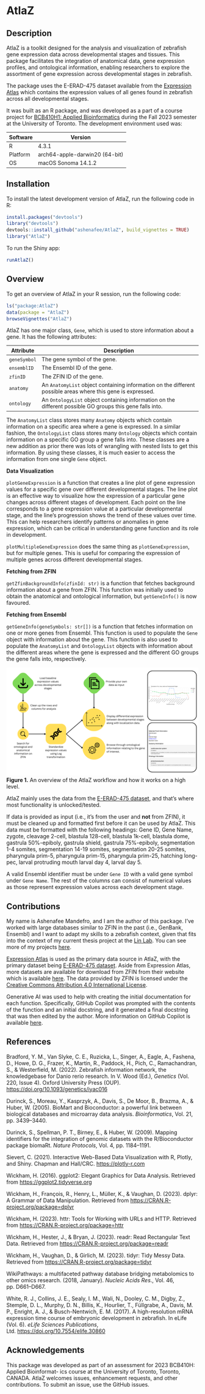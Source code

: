 
# AtlaZ

## Description

AtlaZ is a toolkit designed for the analysis and visualization of
zebrafish gene expression data across developmental stages and tissues.
This package facilitates the integration of anatomical data, gene
expression profiles, and ontological information, enabling researchers
to explore the assortment of gene expression across developmental stages
in zebrafish.

The package uses the E-ERAD-475 dataset available from the [Expression
Atlas](https://www.ebi.ac.uk/gxa/experiments/E-ERAD-475/Downloads) which
contains the expression values of all genes found in zebrafish across
all developmental stages.

It was built as an R package, and was developed as a part of a course
project for [BCB410H1: Applied
Bioinformatics](https://artsci.calendar.utoronto.ca/course/bcb410h1)
during the Fall 2023 semester at the University of Toronto. The
development environment used was:

| Software | Version                        |
|----------|--------------------------------|
| R        | 4.3.1                          |
| Platform | arch64-apple-darwin20 (64-bit) |
| OS       | macOS Sonoma 14.1.2            |

## Installation

To install the latest development version of AtlaZ, run the following
code in R:

``` r
install.packages("devtools")
library("devtools")
devtools::install_github("ashenafee/AtlaZ", build_vignettes = TRUE)
library("AtlaZ")
```

To run the Shiny app:

``` r
runAtlaZ()
```

## Overview

To get an overview of AtlaZ in your R session, run the following code:

``` r
ls("package:AtlaZ")
data(package = "AtlaZ")
browseVignettes("AtlaZ")
```

AtlaZ has one major class, `Gene`, which is used to store information
about a gene. It has the following attributes:

| Attribute    | Description                                                                                                  |
|--------------|--------------------------------------------------------------------------------------------------------------|
| `geneSymbol` | The gene symbol of the gene.                                                                                 |
| `ensemblID`  | The Ensembl ID of the gene.                                                                                  |
| `zfinID`     | The ZFIN ID of the gene.                                                                                     |
| `anatomy`    | An `AnatomyList` object containing information on the different possible areas where this gene is expressed. |
| `ontology`   | An `OntologyList` object containing information on the different possible GO groups this gene falls into.    |

The `AnatomyList` class stores many `Anatomy` objects which contain
information on a specific area where a gene is expressed. In a similar
fashion, the `OntologyList` class stores many `Ontology` objects which
contain information on a specific GO group a gene falls into. These
classes are a new addition as prior there was lots of wrangling with
nested lists to get this information. By using these classes, it is much
easier to access the information from one single `Gene` object.

**Data Visualization**

`plotGeneExpression` is a function that creates a line plot of gene
expression values for a specific gene over different developmental
stages. The line plot is an effective way to visualize how the
expression of a particular gene changes across different stages of
development. Each point on the line corresponds to a gene expression
value at a particular developmental stage, and the line’s progression
shows the trend of these values over time. This can help researchers
identify patterns or anomalies in gene expression, which can be critical
in understanding gene function and its role in development.

`plotMultipleGeneExpression` does the same thing as
`plotGeneExpression`, but for multiple genes. This is useful for
comparing the expression of multiple genes across different
developmental stages.

**Fetching from ZFIN**

`getZfinBackgroundInfo(zfinId: str)` is a function that fetches
background information about a gene from ZFIN. This function was
initially used to obtain the anatomical and ontological information, but
`getGeneInfo()` is now favoured.

**Fetching from Ensembl**

`getGeneInfo(geneSymbols: str[])` is a function that fetches information
on one or more genes from Ensembl. This function is used to populate the
`Gene` object with information about the gene. This function is also
used to populate the `AnatomyList` and `OntologyList` objects with
information about the different areas where the gene is expressed and
the different GO groups the gene falls into, respectively.

![Overview](./inst/extdata/MANDEFRO_A_A1.png) **Figure 1.** An overview
of the AtlaZ workflow and how it works on a high level.

AtlaZ mainly uses the data from the [E-ERAD-475
dataset](https://www.ebi.ac.uk/gxa/experiments/E-ERAD-475/Downloads),
and that’s where most functionality is unlocked/tested.

If data is provided as input (i.e., it’s from the user and **not** from
ZFIN), it must be cleaned up and formatted first before it can be used
by AtlaZ. This data must be formatted with the following headings: Gene
ID, Gene Name, zygote, cleavage 2-cell, blastula 128-cell, blastula
1k-cell, blastula dome, gastrula 50%-epiboly, gastrula shield, gastrula
75%-epiboly, segmentation 1-4 somites, segmentation 14-19 somites,
segmentation 20-25 somites, pharyngula prim-5, pharyngula prim-15,
pharyngula prim-25, hatching long-pec, larval protruding mouth larval
day 4, larval day 5.

A valid Ensembl identifier must be under `Gene ID` with a valid gene
symbol under `Gene Name`. The rest of the columns can consist of
numerical values as those represent expression values across each
development stage.

## Contributions

My name is Ashenafee Mandefro, and I am the author of this package. I’ve
worked with large databases similar to ZFIN in the past (i.e., GenBank,
Ensembl) and I want to adapt my skills to a zebrafish context, given
that fits into the context of my current thesis project at the [Lin
Lab](https://lin.csb.utoronto.ca/). You can see more of my projects
[here](https://github.com/ashenafee).

[Expression Atlas](https://www.ebi.ac.uk/gxa/home) is used as the
primary data source in AtlaZ, with the primary dataset being [E-ERAD-475
dataset](https://www.ebi.ac.uk/gxa/experiments/E-ERAD-475/Downloads).
Aside from Expression Atlas, more datasets are available for download
from ZFIN from their website which is available
[here](https://zfin.org/downloads). The data provided by ZFIN is
licensed under the [Creative Commons Attribution 4.0 International
License](https://creativecommons.org/licenses/by/4.0/).

Generative AI was used to help with creating the initial documentation
for each function. Specifically, GitHub Copilot was prompted with the
contents of the function and an initial docstring, and it generated a
final docstring that was then edited by the author. More information on
GitHub Copilot is available [here](https://copilot.github.com/).

## References

Bradford, Y. M., Van Slyke, C. E., Ruzicka, L., Singer, A., Eagle, A.,
Fashena, D., Howe, D. G., Frazer, K., Martin, R., Paddock, H., Pich, C.,
Ramachandran, S., & Westerfield, M. (2022). Zebrafish information
network, the knowledgebase for Danio rerio research. In V. Wood (Ed.),
*Genetics* (Vol. 220, Issue 4). Oxford University Press (OUP).
<https://doi.org/10.1093/genetics/iyac016>

Durinck, S., Moreau, Y., Kasprzyk, A., Davis, S., De Moor, B., Brazma,
A., & Huber, W. (2005). BioMart and Bioconductor: a powerful link
between biological databases and microarray data analysis.
*Bioinformatics*, Vol. 21, pp. 3439–3440.

Durinck, S., Spellman, P. T., Birney, E., & Huber, W. (2009). Mapping
identifiers for the integration of genomic datasets with the
R/Bioconductor package biomaRt. *Nature Protocols*, Vol. 4,
pp. 1184–1191.

Sievert, C. (2021). Interactive Web-Based Data Visualization with R,
Plotly, and Shiny. Chapman and Hall/CRC. <https://plotly-r.com>

Wickham, H. (2016). ggplot2: Elegant Graphics for Data Analysis.
Retrieved from <https://ggplot2.tidyverse.org>

Wickham, H., François, R., Henry, L., Müller, K., & Vaughan, D. (2023).
dplyr: A Grammar of Data Manipulation. Retrieved from
<https://CRAN.R-project.org/package=dplyr>

Wickham, H. (2023). httr: Tools for Working with URLs and HTTP.
Retrieved from <https://CRAN.R-project.org/package=httr>

Wickham, H., Hester, J., & Bryan, J. (2023). readr: Read Rectangular
Text Data. Retrieved from <https://CRAN.R-project.org/package=readr>

Wickham, H., Vaughan, D., & Girlich, M. (2023). tidyr: Tidy Messy Data.
Retrieved from <https://CRAN.R-project.org/package=tidyr>

WikiPathways: a multifaceted pathway database bridging metabolomics to
other omics research. (2018, January). *Nucleic Acids Res*., Vol. 46,
pp. D661–D667.

White, R. J., Collins, J. E., Sealy, I. M., Wali, N., Dooley, C. M.,
Digby, Z., Stemple, D. L., Murphy, D. N., Billis, K., Hourlier, T.,
Füllgrabe, A., Davis, M. P., Enright, A. J., & Busch-Nentwich, E. M.
(2017). A high-resolution mRNA expression time course of embryonic
development in zebrafish. In eLife (Vol. 6). *eLife Sciences
Publications*, Ltd. <https://doi.org/10.7554/elife.30860>

## Acknowledgements

This package was developed as part of an assessment for 2023 BCB410H:
Applied Bioinformat- ics course at the University of Toronto, Toronto,
CANADA. AtlaZ welcomes issues, enhancement requests, and other
contributions. To submit an issue, use the GitHub issues.
